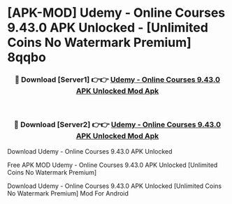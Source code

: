 # [APK-MOD] Udemy - Online Courses 9.43.0 APK Unlocked - [Unlimited Coins No Watermark Premium] 8qqbo



<div align="center">
<h3>🔴 Download [Server1] 👉👉 <a href="https://momento.my/?title=Udemy_-_Online_Courses_9.43.0_APK_Unlocked">Udemy - Online Courses 9.43.0 APK Unlocked Mod Apk</a></h3><br>

<h3>🔴 Download [Server2] 👉👉 <a href="https://momento.my/?title=Udemy_-_Online_Courses_9.43.0_APK_Unlocked">Udemy - Online Courses 9.43.0 APK Unlocked Mod Apk</a></h3>
</div>



Download Udemy - Online Courses 9.43.0 APK Unlocked 

Free APK MOD Udemy - Online Courses 9.43.0 APK Unlocked [Unlimited Coins No Watermark Premium]

Download Udemy - Online Courses 9.43.0 APK Unlocked [Unlimited Coins No Watermark Premium] Mod For Android
